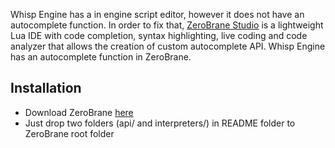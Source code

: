 Whisp Engine has a in engine script editor, however it does not have an autocomplete function. In order to fix that, 
[ZeroBrane Studio](https://studio.zerobrane.com/) is a lightweight Lua IDE with code completion, syntax highlighting, live coding and code analyzer that allows
the creation of custom autocomplete API. Whisp Engine has an autocomplete function in ZeroBrane.

## Installation

- Download ZeroBrane [here](https://studio.zerobrane.com/download?not-this-time)
- Just drop two folders (api/ and interpreters/) in README folder to ZeroBrane root folder